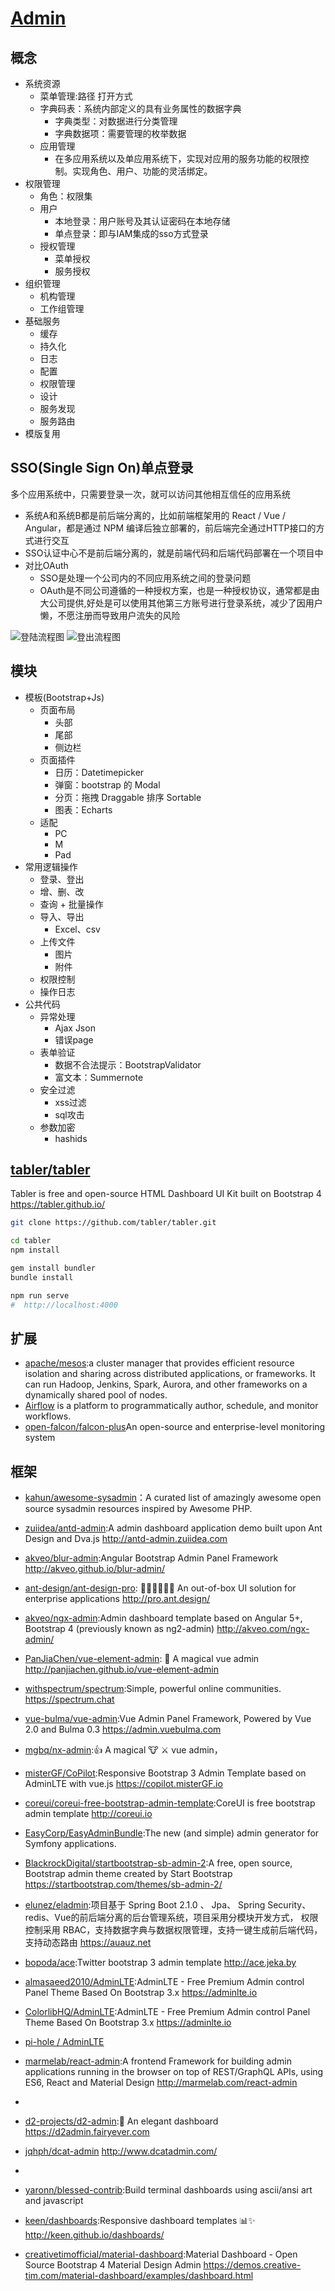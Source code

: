 # [Admin]()

## 概念

* 系统资源
  - 菜单管理:路径 打开方式
  - 字典码表：系统内部定义的具有业务属性的数据字典
    + 字典类型：对数据进行分类管理
    + 字典数据项：需要管理的枚举数据
  - 应用管理
    + 在多应用系统以及单应用系统下，实现对应用的服务功能的权限控制。实现角色、用户、功能的灵活绑定。
* 权限管理
  - 角色：权限集
  - 用户
    + 本地登录：用户账号及其认证密码在本地存储
    + 单点登录：即与IAM集成的sso方式登录
  - 授权管理
    + 菜单授权
    + 服务授权
* 组织管理
  - 机构管理
  - 工作组管理
* 基础服务
  - 缓存
  - 持久化
  - 日志
  - 配置
  - 权限管理
  - 设计
  - 服务发现
  - 服务路由
* 模版复用

## SSO(Single Sign On)单点登录

多个应用系统中，只需要登录一次，就可以访问其他相互信任的应用系统

* 系统A和系统B都是前后端分离的，比如前端框架用的 React / Vue / Angular，都是通过 NPM 编译后独立部署的，前后端完全通过HTTP接口的方式进行交互
* SSO认证中心不是前后端分离的，就是前端代码和后端代码部署在一个项目中
* 对比OAuth
  - SSO是处理一个公司内的不同应用系统之间的登录问题
  - OAuth是不同公司遵循的一种授权方案，也是一种授权协议，通常都是由大公司提供,好处是可以使用其他第三方账号进行登录系统，减少了因用户懒，不愿注册而导致用户流失的风险

![登陆流程图](../_static/sso_flow.jpg "Optional title")
![登出流程图](../_static/sso_signout_flow.jpg "Optional title")

## 模块

* 模板(Bootstrap+Js)
  - 页面布局
    + 头部
    + 尾部
    + 侧边栏
  - 页面插件
    + 日历：Datetimepicker
    + 弹窗：bootstrap 的 Modal
    + 分页：拖拽 Draggable 排序 Sortable
    + 图表：Echarts
  - 适配
    + PC
    + M
    + Pad
* 常用逻辑操作
  - 登录、登出
  - 增、删、改
  - 查询 + 批量操作
  - 导入、导出
    + Excel、csv
  - 上传文件
    + 图片
    + 附件
  - 权限控制
  - 操作日志
* 公共代码
  - 异常处理
    + Ajax Json
    + 错误page
  - 表单验证
    + 数据不合法提示：BootstrapValidator
    + 富文本：Summernote
  - 安全过滤
    + xss过滤
    + sql攻击
  - 参数加密
    + hashids

## [tabler/tabler](https://github.com/tabler/tabler)

Tabler is free and open-source HTML Dashboard UI Kit built on Bootstrap 4 https://tabler.github.io/

```sh
git clone https://github.com/tabler/tabler.git

cd tabler
npm install

gem install bundler
bundle install

npm run serve
#  http://localhost:4000
```

## 扩展

* [apache/mesos](https://github.com/apache/mesos):a cluster manager that provides efficient resource isolation and sharing across distributed applications, or frameworks. It can run Hadoop, Jenkins, Spark, Aurora, and other frameworks on a dynamically shared pool of nodes.
* [Airflow](https://github.com/apache/incubator-airflow) is a platform to programmatically author, schedule, and monitor workflows.
* [open-falcon/falcon-plus](https://github.com/open-falcon/falcon-plus)An open-source and enterprise-level monitoring system

## 框架

* [kahun/awesome-sysadmin](https://github.com/kahun/awesome-sysadmin)：A curated list of amazingly awesome open source sysadmin resources inspired by Awesome PHP.
* [zuiidea/antd-admin](https://github.com/zuiidea/antd-admin):A admin dashboard application demo built upon Ant Design and Dva.js http://antd-admin.zuiidea.com
* [akveo/blur-admin](https://github.com/akveo/blur-admin):Angular Bootstrap Admin Panel Framework http://akveo.github.io/blur-admin/
* [ant-design/ant-design-pro](https://github.com/ant-design/ant-design-pro): 👨🏻‍💻👩🏻‍💻 An out-of-box UI solution for enterprise applications http://pro.ant.design/
* [akveo/ngx-admin](https://github.com/akveo/ngx-admin):Admin dashboard template based on Angular 5+, Bootstrap 4 (previously known as ng2-admin) http://akveo.com/ngx-admin/
* [PanJiaChen/vue-element-admin](https://github.com/PanJiaChen/vue-element-admin): 🎉 A magical vue admin http://panjiachen.github.io/vue-element-admin
* [withspectrum/spectrum](https://github.com/withspectrum/spectrum):Simple, powerful online communities. https://spectrum.chat
* [vue-bulma/vue-admin](https://github.com/vue-bulma/vue-admin):Vue Admin Panel Framework, Powered by Vue 2.0 and Bulma 0.3 https://admin.vuebulma.com
* [mgbq/nx-admin](https://github.com/mgbq/nx-admin):👍 A magical 🐮 ⚔ vue admin，
* [misterGF/CoPilot](https://github.com/misterGF/CoPilot):Responsive Bootstrap 3 Admin Template based on AdminLTE with vue.js https://copilot.misterGF.io
* [coreui/coreui-free-bootstrap-admin-template](https://github.com/coreui/coreui-free-bootstrap-admin-template):CoreUI is free bootstrap admin template http://coreui.io
* [EasyCorp/EasyAdminBundle](https://github.com/EasyCorp/EasyAdminBundle):The new (and simple) admin generator for Symfony applications.
* [BlackrockDigital/startbootstrap-sb-admin-2](https://github.com/BlackrockDigital/startbootstrap-sb-admin-2):A free, open source, Bootstrap admin theme created by Start Bootstrap https://startbootstrap.com/themes/sb-admin-2/
* [elunez/eladmin](https://github.com/elunez/eladmin):项目基于 Spring Boot 2.1.0 、 Jpa、 Spring Security、redis、Vue的前后端分离的后台管理系统，项目采用分模块开发方式， 权限控制采用 RBAC，支持数据字典与数据权限管理，支持一键生成前后端代码，支持动态路由 https://auauz.net
* [bopoda/ace](https://github.com/bopoda/ace):Twitter bootstrap 3 admin template http://ace.jeka.by
* [almasaeed2010/AdminLTE](https://github.com/almasaeed2010/AdminLTE):AdminLTE - Free Premium Admin control Panel Theme Based On Bootstrap 3.x https://adminlte.io
* [ColorlibHQ/AdminLTE](https://github.com/ColorlibHQ/AdminLTE):AdminLTE - Free Premium Admin control Panel Theme Based On Bootstrap 3.x https://adminlte.io
* [ pi-hole / AdminLTE ](https://github.com/pi-hole/AdminLTE)
* [marmelab/react-admin](https://github.com/marmelab/react-admin):A frontend Framework for building admin applications running in the browser on top of REST/GraphQL APIs, using ES6, React and Material Design http://marmelab.com/react-admin
* [](https://github.com/puikinsh/gentelella)
* [d2-projects/d2-admin](https://github.com/d2-projects/d2-admin):🌈 An elegant dashboard https://d2admin.fairyever.com
* [jqhph/dcat-admin](https://github.com/jqhph/dcat-admin) http://www.dcatadmin.com/
* [](https://github.com/iview/iview-admin)

* [yaronn/blessed-contrib](https://github.com/yaronn/blessed-contrib):Build terminal dashboards using ascii/ansi art and javascript
* [keen/dashboards](https://github.com/keen/dashboards):Responsive dashboard templates 📊✨ http://keen.github.io/dashboards/
* [creativetimofficial/material-dashboard](https://github.com/creativetimofficial/material-dashboard):Material Dashboard - Open Source Bootstrap 4 Material Design Admin https://demos.creative-tim.com/material-dashboard/examples/dashboard.html
